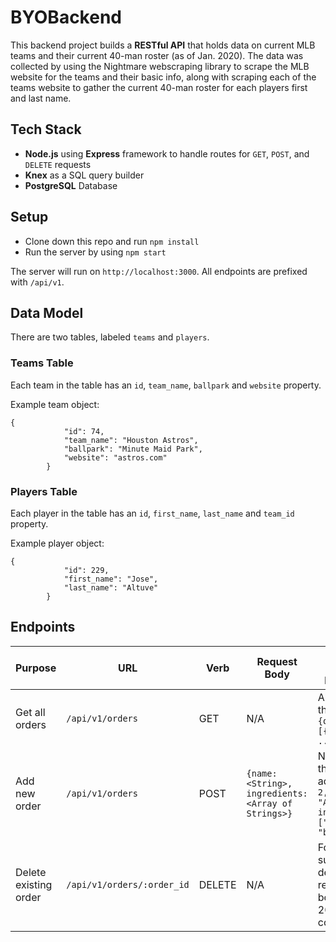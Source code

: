 # BYOBackend

This backend project builds a **RESTful API** that holds data on current MLB teams and their current 40-man roster (as of Jan. 2020). The data was collected by using the Nightmare webscraping library to scrape the MLB website for the teams and their basic info, along with scraping each of the teams website to gather the current 40-man roster for each players first and last name.

## Tech Stack
* **Node.js** using **Express** framework to handle routes for `GET`, `POST`, and `DELETE` requests
* **Knex** as a SQL query builder
* **PostgreSQL** Database

## Setup

* Clone down this repo and run `npm install`
* Run the server by using `npm start`

The server will run on `http://localhost:3000`. All endpoints are prefixed with `/api/v1`.

## Data Model

There are two tables, labeled `teams` and `players`.

### Teams Table
Each team in the table has an `id`, `team_name`, `ballpark` and `website` property.

Example team object: 
```
{
            "id": 74,
            "team_name": "Houston Astros",
            "ballpark": "Minute Maid Park",
            "website": "astros.com"
        }
```

### Players Table
Each player in the table has an `id`, `first_name`, `last_name` and `team_id` property.

Example player object:
```
{
            "id": 229,
            "first_name": "Jose",
            "last_name": "Altuve"
        }
```

## Endpoints

| Purpose | URL | Verb | Request Body | Sample Success Response |
|----|----|----|----|----|
| Get all orders |`/api/v1/orders`| GET | N/A | All orders on the server: `{orders: [{}, {}, ...]}` |
| Add new order |`/api/v1/orders`| POST | `{name: <String>, ingredients: <Array of Strings>}` | New order that was added: `{id: 2, name: "Alex", ingredients: ["cheese", "beans"]}` |
| Delete existing order |`/api/v1/orders/:order_id`| DELETE | N/A | For successful deletion: No response body (only 204 status code) |
